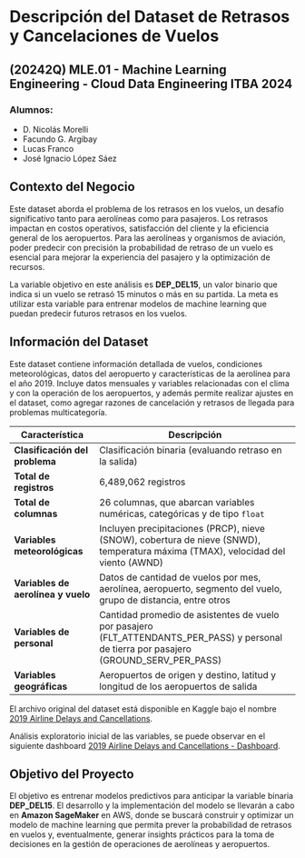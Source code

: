 # Descripción del Dataset de Retrasos y Cancelaciones de Vuelos
## (20242Q) MLE.01 - Machine Learning Engineering - Cloud Data Engineering ITBA 2024

### Alumnos:

*   D. Nicolás Morelli
*   Facundo G. Argibay
*   Lucas Franco
*   José Ignacio López Sáez

## Contexto del Negocio

Este dataset aborda el problema de los retrasos en los vuelos, un desafío significativo tanto para aerolíneas como para pasajeros. Los retrasos impactan en costos operativos, satisfacción del cliente y la eficiencia general de los aeropuertos. Para las aerolíneas y organismos de aviación, poder predecir con precisión la probabilidad de retraso de un vuelo es esencial para mejorar la experiencia del pasajero y la optimización de recursos.

La variable objetivo en este análisis es **DEP_DEL15**, un valor binario que indica si un vuelo se retrasó 15 minutos o más en su partida. La meta es utilizar esta variable para entrenar modelos de machine learning que puedan predecir futuros retrasos en los vuelos.

## Información del Dataset

Este dataset contiene información detallada de vuelos, condiciones meteorológicas, datos del aeropuerto y características de la aerolínea para el año 2019. Incluye datos mensuales y variables relacionadas con el clima y con la operación de los aeropuertos, y además permite realizar ajustes en el dataset, como agregar razones de cancelación y retrasos de llegada para problemas multicategoría.

| Característica                    | Descripción                                                                                                                                                                 |
|-----------------------------------|-----------------------------------------------------------------------------------------------------------------------------------------------------------------------------|
| **Clasificación del problema**    | Clasificación binaria (evaluando retraso en la salida)                                                                                                                      |
| **Total de registros**            | 6,489,062 registros                                                                                                                                                        |
| **Total de columnas**             | 26 columnas, que abarcan variables numéricas, categóricas y de tipo `float`                                                                                                |
| **Variables meteorológicas**      | Incluyen precipitaciones (PRCP), nieve (SNOW), cobertura de nieve (SNWD), temperatura máxima (TMAX), velocidad del viento (AWND)                                           |
| **Variables de aerolínea y vuelo**| Datos de cantidad de vuelos por mes, aerolínea, aeropuerto, segmento del vuelo, grupo de distancia, entre otros                                                            |
| **Variables de personal**         | Cantidad promedio de asistentes de vuelo por pasajero (FLT_ATTENDANTS_PER_PASS) y personal de tierra por pasajero (GROUND_SERV_PER_PASS)                                    |
| **Variables geográficas**         | Aeropuertos de origen y destino, latitud y longitud de los aeropuertos de salida                                                                                           |

El archivo original del dataset está disponible en Kaggle bajo el nombre [2019 Airline Delays and Cancellations](https://www.kaggle.com/datasets/threnjen/2019-airline-delays-and-cancellations/data).

Análisis exploratorio inicial de las variables, se puede observar en el siguiente dashboard [2019 Airline Delays and Cancellations - Dashboard](https://nachols1986.github.io/infovis/airport_delays.html).

## Objetivo del Proyecto

El objetivo es entrenar modelos predictivos para anticipar la variable binaria **DEP_DEL15**. El desarrollo y la implementación del modelo se llevarán a cabo en **Amazon SageMaker** en AWS, donde se buscará construir y optimizar un modelo de machine learning que permita prever la probabilidad de retrasos en vuelos y, eventualmente, generar insights prácticos para la toma de decisiones en la gestión de operaciones de aerolíneas y aeropuertos.
